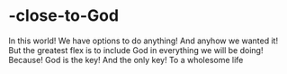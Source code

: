 # -close-to-God
 In this world! We have options to do anything! And anyhow we wanted it! But the greatest flex is to include God in everything we will be doing! Because! God is the key! And the only key! To a wholesome life
